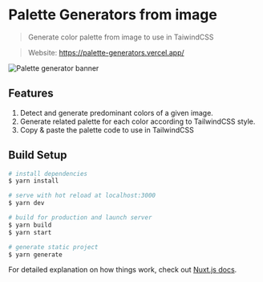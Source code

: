 # Palette Generators from image

> Generate color palette from image to use in TaiwindCSS

> Website: <https://palette-generators.vercel.app/>

![Palette generator banner](https://res.cloudinary.com/mayashavin/image/upload/w_700,q_auto,f_auto/v1599167283/colors_generator/palette-generator)

## Features

1. Detect and generate predominant colors of a given image.
2. Generate related palette for each color according to TailwindCSS style.
3. Copy & paste the palette code to use in TailwindCSS

## Build Setup

```bash
# install dependencies
$ yarn install

# serve with hot reload at localhost:3000
$ yarn dev

# build for production and launch server
$ yarn build
$ yarn start

# generate static project
$ yarn generate
```

For detailed explanation on how things work, check out [Nuxt.js docs](https://nuxtjs.org).
